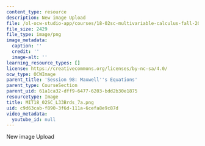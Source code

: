 ```yaml
---
content_type: resource
description: New image Upload
file: /ol-ocw-studio-app/courses/18-02sc-multivariable-calculus-fall-2010/c9d63cabf8903f6d111a6cefa8e9c87d_MIT18_02SC_L33Brds_7a.png
file_size: 2429
file_type: image/png
image_metadata:
  caption: ''
  credit: ''
  image-alt: ''
learning_resource_types: []
license: https://creativecommons.org/licenses/by-nc-sa/4.0/
ocw_type: OCWImage
parent_title: 'Session 98: Maxwell''s Equations'
parent_type: CourseSection
parent_uid: 61a1ca32-dff9-6477-6203-bdd2b30e1875
resourcetype: Image
title: MIT18_02SC_L33Brds_7a.png
uid: c9d63cab-f890-3f6d-111a-6cefa8e9c87d
video_metadata:
  youtube_id: null
---
```

New image Upload